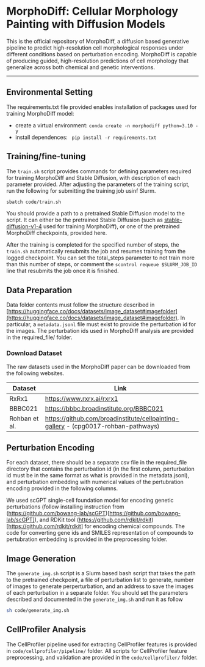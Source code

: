 # MorphoDiff: Cellular Morphology Painting with Diffusion Models

This is the official repository of MorphoDiff, a diffusion based generative pipeline to predict high-resolution cell morphological responses under different conditions based on perturbation encoding.  MorphoDiff is capable of producing guided, high-resolution predictions of cell morphology that generalize across both chemical and genetic interventions.

---

## Environmental Setting

The requirements.txt file provided enables installation of packages used for training MorphoDiff model:

- create a virtual environment: `conda create -n morphodiff python=3.10 -y`
- install dependences: ` pip install -r requirements.txt`

<!-- ## Codebase overview

Code used for data processing, training and validaiton presented in the MorphoDiff manuscript are provided in this repository. Model weights as well as the hyperparameter configuration will be provided publicly upon acceptance.

```bash
├── code
│   ├── bash # Containing (Slurm) bash scripts for training, image generation, and testing generated images
│   ├── cellprofiler # Containing CellProfiler pipelines used for feature extraction, and Python scripts used for feature preprocessing and analysis
│   ├── evaluation # Containing Python scripts for image generation and distance metric calculation
│   ├── preprocessing # Contatinig Python scripts used for data pre-processing
│   ├── cell_cropped_benchmarking_code # Contatinig scripts used for cell-cropped image analysis 
│   ├── required_file # Contatining files required for perturbation encoding of all datasets (perturbation encoded vectors)
│   ├── perturbation_encoder.py # Implementation of perturbation encoding class as part of the MorphoDiff pipeline
│   └── train_text_to_image_cell_painting.py # The modified training script of Stable Diffusion
``` -->

## Training/fine-tuning

The `train.sh` script provides commands for defining parameters required for training MorphoDiff and Stable Diffusion, with description of each parameter provided. After adjusting the parameters of the training script, run the following for submitting the training job usinf Slurm.

```bash
sbatch code/train.sh
```

You should provide a path to a pretrained Stable Diffusion model to the script. It can either be the pretrained Stable Diffusion (such as [stable-diffusion-v1-4](https://huggingface.co/CompVis/stable-diffusion-v1-4) used for training MorphoDiff), or one of the pretrained MorphoDiff checkpoints, provided here.

After the training is completed for the specified number of steps, the `train.sh` automatically resubmits the job and resumes training from the logged checkpoint. You can set the total_steps parameter to not train more than this number of steps, or comment the `scontrol requeue $SLURM_JOB_ID` line that resubmits the job once it is finished. 


## Data Preparation

Data folder contents must follow the structure described in [https://huggingface.co/docs/datasets/image_dataset#imagefolder](https://huggingface.co/docs/datasets/image_dataset#imagefolder). In particular, a `metadata.jsonl` file must exist to provide the perturbation id for the images. The perturbation ids used in MorphoDiff analysis are provided in the required_file/ folder.

### Download Dataset

The raw datasets used in the MorphoDiff paper can be downloaded from the following websites.

| Dataset       | Link                                                                               |
| ------------- | ---------------------------------------------------------------------------------- |
| RxRx1         | https://www.rxrx.ai/rxrx1                                                          |
| BBBC021       | https://bbbc.broadinstitute.org/BBBC021                                            |
| Rohban et al. | https://github.com/broadinstitute/cellpainting-gallery - (cpg0017-rohban-pathways) |

## Perturbation Encoding

For each dataset, there should be a separate csv file in the required_file directory that contains the perturbation id (in the first column, perturbation id must be in the same format as what is provided in the metadata.jsonl), and perturbation embedding with numerical values of the pertubration encoding provided in the following columns. 

We used scGPT single-cell foundation model for encoding genetic perturbations (follow installing instruction from (https://github.com/bowang-lab/scGPT)[https://github.com/bowang-lab/scGPT]), and RDKit tool (https://github.com/rdkit/rdkit)[https://github.com/rdkit/rdkit] for encoding chemical compounds. The code for converting gene ids and SMILES representation of compounds to pertubration embedding is provided in the preprocessing folder.


## Image Generation

The `generate_img.sh` script is a Slurm based bash script that takes the path to the pretrained checkpoint, a file of perturbation list to generate, number of images to generate perperturbation, and an address to save the images of each perturbation in a separate folder. You should set the parameters described and documented in the `generate_img.sh` and run it as follow

```bash
sh code/generate_img.sh
```

## CellProfiler Analysis

The CellProfiler pipeline used for extracting CellProfiler features is provided in `code/cellprofiler/pipeline/` folder. All scripts for CellProfiler feature preprocessing, and validation are provided in the `code/cellprofiler/` folder.


